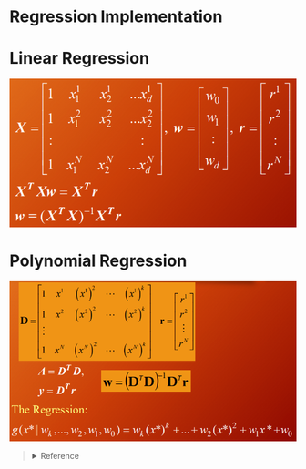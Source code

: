 # Regression Implementation

# Linear Regression

![linear](/Image/linear.png)

# Polynomial Regression

![poly](/Image/polynomial.png)

> <details>
>  <summary>Reference</summary>
> 1. ChatGPT
> 2. <a href="https://medium.com/qiubingcheng/%E5%9B%9E%E6%AD%B8%E5%88%86%E6%9E%90-regression-analysis-%E7%9A%84r%E5%B9%B3%E6%96%B9-r-squared-%E8%88%87%E8%AA%BF%E6%95%B4%E5%BE%8Cr%E5%B9%B3%E6%96%B9-adjusted-r-squared-f38ad733bc4e">回歸分析的R平方s與調整後R平方</a><br>
> 3. <a href="https://medium.com/@beratyildirim/regression-with-python-from-scratch-polynomial-regression-3e186198ae0c">Regression with Python from Scratch — Polynomial Regression</a><br>
> 4. <a href="https://www.kaggle.com/code/jaypradipshah/polynomial-regression-from-scratch">Polynomial Regression from Scratch</a><br>
> </details>